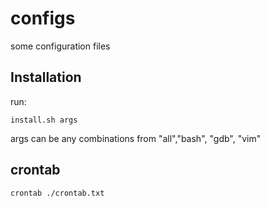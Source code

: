# configs
some configuration files
## Installation
run:

    install.sh args

args can be any combinations from "all","bash", "gdb", "vim"

## crontab
    crontab ./crontab.txt
